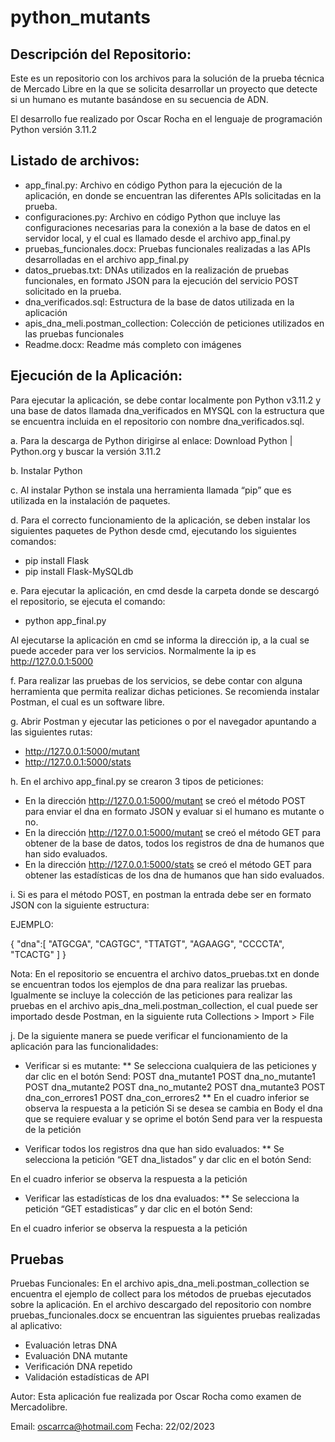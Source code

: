 # python_mutants

## Descripción del Repositorio:

Este es un repositorio con los archivos para la solución de la prueba técnica de Mercado Libre en la que se solicita desarrollar un proyecto que detecte si un humano es mutante basándose en su secuencia de ADN. 

El desarrollo fue realizado por Oscar Rocha en el lenguaje de programación Python versión 3.11.2


## Listado de archivos:
*	app_final.py: Archivo en código Python para la ejecución de la aplicación, en donde se encuentran las diferentes APIs solicitadas en la prueba.
*	configuraciones.py: Archivo en código Python que incluye las configuraciones necesarias para la conexión a la base de datos en el servidor local, y el cual es llamado desde el archivo app_final.py
*	pruebas_funcionales.docx: Pruebas funcionales realizadas a las APIs desarrolladas en el archivo app_final.py
*	datos_pruebas.txt: DNAs utilizados en la realización de pruebas funcionales, en formato JSON para la ejecución del servicio POST solicitado en la prueba.
*	dna_verificados.sql: Estructura de la base de datos utilizada en la aplicación
*	apis_dna_meli.postman_collection: Colección de peticiones utilizados en las pruebas funcionales
*	Readme.docx: Readme más completo con imágenes

## Ejecución de la Aplicación:

Para ejecutar la aplicación, se debe contar localmente pon Python v3.11.2 y una base de datos llamada dna_verificados en MYSQL con la estructura que se encuentra incluida en el repositorio con nombre dna_verificados.sql.

a.	Para la descarga de Python dirigirse al enlace: Download Python | Python.org y buscar la versión 3.11.2

b.	Instalar Python

c.	Al instalar Python se instala una herramienta llamada “pip” que es utilizada en la instalación de paquetes.

d.	Para el correcto funcionamiento de la aplicación, se deben instalar los siguientes paquetes de Python desde cmd, ejecutando los siguientes comandos:
*	pip install Flask
*	pip install Flask-MySQLdb

e.	Para ejecutar la aplicación, en cmd desde la carpeta donde se descargó el repositorio, se ejecuta el comando:
*	python app_final.py 

Al ejecutarse la aplicación en cmd se informa la dirección ip, a la cual se puede acceder para ver los servicios. Normalmente la ip es http://127.0.0.1:5000
 

f.	Para realizar las pruebas de los servicios, se debe contar con alguna herramienta que permita realizar dichas peticiones. Se recomienda instalar Postman, el cual es un software libre.

g.	Abrir Postman y ejecutar las peticiones o por el navegador apuntando a las siguientes rutas:
*	http://127.0.0.1:5000/mutant
*	http://127.0.0.1:5000/stats

h.	En el archivo app_final.py se crearon 3 tipos de peticiones:
*	En la dirección http://127.0.0.1:5000/mutant se creó el método POST para enviar el dna en formato JSON y evaluar si el humano es mutante o no.
*	En la dirección http://127.0.0.1:5000/mutant se creó el método GET para obtener de la base de datos, todos los registros de dna de humanos que han sido evaluados.
*	En la dirección http://127.0.0.1:5000/stats se creó el método GET para obtener las estadísticas de los dna de humanos que han sido evaluados.

i.	Si es para el método POST, en postman la entrada debe ser en formato JSON con la siguiente estructura:

EJEMPLO:

{
  "dna":[
    "ATGCGA",
    "CAGTGC",
    "TTATGT",
    "AGAAGG",
    "CCCCTA",
    "TCACTG"
  ]
}

Nota: En el repositorio se encuentra el archivo datos_pruebas.txt en donde se encuentran todos los ejemplos de dna para realizar las pruebas. Igualmente se incluye la colección de las peticiones para realizar las pruebas en el archivo apis_dna_meli.postman_collection, el cual puede ser importado desde Postman, en la siguiente ruta Collections > Import > File

j.	De la siguiente manera se puede verificar el funcionamiento de la aplicación para las funcionalidades:
*	Verificar si es mutante:
**	Se selecciona cualquiera de las peticiones y dar clic en el botón Send:
POST dna_mutante1
POST dna_no_mutante1
POST dna_mutante2
POST dna_no_mutante2
POST dna_mutante3
POST dna_con_errores1
POST dna_con_errores2
**	En el cuadro inferior se observa la respuesta a la petición
Si se desea se cambia en Body el dna que se requiere evaluar y se oprime el botón Send para ver la respuesta de la petición
 
*	Verificar todos los registros dna que han sido evaluados:
**	Se selecciona la petición “GET dna_listados” y dar clic en el botón Send:

En el cuadro inferior se observa la respuesta a la petición

*	Verificar las estadísticas de los dna evaluados:
**	Se selecciona la petición “GET estadisticas” y dar clic en el botón Send:
 
En el cuadro inferior se observa la respuesta a la petición

## Pruebas

Pruebas Funcionales: En el archivo apis_dna_meli.postman_collection se encuentra el ejemplo de collect para los métodos de pruebas ejecutados sobre la aplicación.
En el archivo descargado del repositorio con nombre pruebas_funcionales.docx se encuentran las siguientes pruebas realizadas al aplicativo:
*	Evaluación letras DNA
*	Evaluación DNA mutante
*	Verificación DNA repetido
*	Validación estadísticas de API

Autor:
Esta aplicación fue realizada por Oscar Rocha como examen de Mercadolibre.

Email: oscarrca@hotmail.com
Fecha: 22/02/2023


